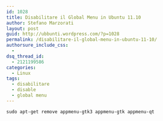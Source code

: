 ```yaml
---
id: 1028
title: Disabilitare il Global Menu in Ubuntu 11.10
author: Stefano Marzorati
layout: post
guid: http://ubbunti.wordpress.com/?p=1028
permalink: /disabilitare-il-global-menu-in-ubuntu-11-10/
authorsure_include_css:
  - 
dsq_thread_id:
  - 2121199586
categories:
  - Linux
tags:
  - disabilitare
  - disable
  - global menu
---
```

`sudo apt-get remove appmenu-gtk3 appmenu-gtk appmenu-qt`